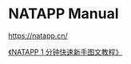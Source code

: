 # NATAPP Manual

<https://natapp.cn/>

[《NATAPP 1 分钟快速新手图文教程》](https://natapp.cn/article/natapp_newbie)
